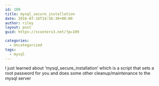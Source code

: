 ```yaml
---
id: 109
title: mysql_secure_installation
date: 2016-07-16T14:56:30+00:00
author: riley
layout: post
guid: https://scooterx3.net/?p=109

categories:
  - Uncategorized
tags:
  - mysql
---
```

I just learned about &#8216;mysql\_secure\_installation&#8217; which is a script that sets a root password for you and does some other cleanup/maintenance to the mysql server